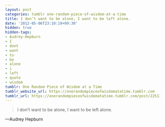 ```yaml
---
layout: post
categories: tumblr one-random-piece-of-wisdom-at-a-time
title: I don’t want to be alone, I want to be left alone.
date: '2012-05-06T23:10:19+09:30'
hidden: true
hidden-tags:
- Audrey-Hepburn
- I
- dont
- want
- to
- be
- alone
- i
- left
- quote
- wisdom
tumblr: One Random Piece of Wisdom at a Time
tumblr_website_url: https://onerandompieceofwisdomatatime.tumblr.com
tumblr_url: https://onerandompieceofwisdomatatime.tumblr.com/post/22513874812/i-dont-want-to-be-alone-i-want-to-be-left-alone
---
```

> I don’t want to be alone, I want to be left alone.

—Audrey Hepburn
